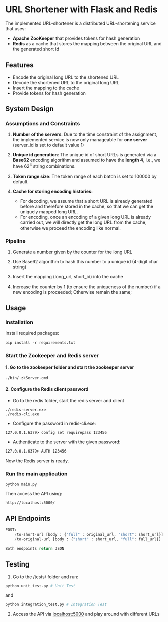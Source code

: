 

# URL Shortener with Flask and Redis

The implemented URL-shortener is a distributed URL-shortening service that uses: 

- **Apache ZooKeeper** that provides tokens for hash generation 
- **Redis** as a cache that stores the mapping between the original URL and the generated short id

## Features

- Encode the original long URL to the shortened URL
- Decode the shortened URL to the original long URL
- Insert the mapping to the cache
- Provide tokens for hash generation

## System Design

### Assumptions and Constraints

1. **Number of the servers**: Due to the time constraint of the assignment, the implemented service is now only manageable for **one server** (server_id is set to default value 1)

2. **Unique id generation**: The unique id of short URLs is generated via a **Base62** encoding algorithm and assumed to have the **length 4**, i.e., we have $62^4$ string combinations.

3. **Token range size**: The token range of each batch is set to 100000 by default.

4. **Cache for storing encoding histories:** 

   - For decoding, we assume that a short URL is already generated before and therefore stored in the cache, so that we can get the uniquely mapped long URL.
   - For encoding, once an encoding of a given long URL is already carried out, we will directly get the long URL from the cache, otherwise we proceed the encoding like normal.

   

### Pipeline

1. Generate a number given by the counter for the long URL

2. Use Base62 algorithm to hash this number to a unique id (4-digit char string) 
3. Insert the mapping (long_url, short_id) into the cache
4. Increase the counter by 1 (to ensure the uniqueness of the number) if a new encoding is proceeded; Otherwise remain the same;



## Usage

### Installation

Install required packages:

```markdown
pip install -r requirements.txt
```

### Start the Zookeeper and Redis server

#### 1. Go to the zookeeper folder and start the zookeeper server

```
./bin/.zkServer.cmd
```

#### 2. Configure the Redis client password

- Go to the redis folder, start the redis server and client

```
./redis-server.exe
./redis-cli.exe
```

- Configure the password in redis-cli.exe:

```
127.0.0.1.6379> config set requirepass 123456
```

- Authenticate to the server with the given password:

```
127.0.0.1.6379> AUTH 123456
```

Now the Redis server is ready.

### Run the main application

```
python main.py
```

Then access the API using:

```
http://localhost:5000/
```


## API Endpoints

```python
POST:
    /to-short-url [body : {"full" : original_url, "short": short_url}] : Shorten the URL and store in the cache
    /to-original-url [body : {"short" : short_url, "full": full_url}] : Return the original URL
    
Both endpoints return JSON
```



## Testing

1. Go to the /tests/ folder and run: 

```python
python unit_test.py # Unit Test
```

and

```python
python integration_test.py # Integration Test
```



2. Access the API via <u>localhost:5000</u> and play around with different URLs
